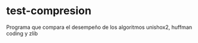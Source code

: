 # test-compresion
Programa que compara el desempeño de los algoritmos unishox2, huffman coding y zlib
